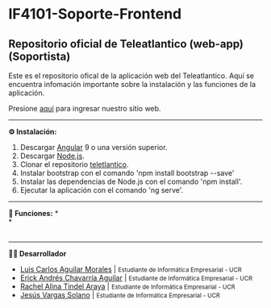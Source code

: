 # IF4101-Soporte-Frontend

## Repositorio oficial de Teleatlantico (web-app) (Soportista)
Este es el repositorio ofical de la aplicación web del Teleatlantico. Aquí se encuentra infomación importante sobre la instalación y las funciones de la aplicación. 

Presione [aquí](https://teleatlantico-soportista.vercel.app/login "Teleatlantico") para ingresar nuestro sitio web.

---

**⚙️ Instalación:**
1. Descargar [Angular](https://angular.io/guide/setup-local "Descargar Angular") 9 o una versión superior. 
2. Descargar [Node.js](https://nodejs.org/en/ "Descargar Node.js"). 
3. Clonar el repositorio [teletlantico](https://github.com/rachel-tindel/IF4101-Soporte-Frontend.git "teletlantico").
4. Instalar bootstrap con el comando 'npm install bootstrap --save'
5. Instalar las dependencias de Node.js con el comando 'npm install'.
6. Ejecutar la aplicación con el comando 'ng serve'.

---

**📌 Funciones:**
*  
*  
<br>

---
**👨‍💼 Desarrollador**
* [Luis Carlos Aguilar Morales](https://github.com/luiscaguilarucr "Github profile") | <small>Estudiante de Informática Empresarial - UCR</small>
* [Erick Andrés Chavarría Aguilar](https://github.com/ErickChAg "Github profile") | <small>Estudiante de Informática Empresarial - UCR</small>
* [Rachel Alina Tindel Araya](https://github.com/rachel-tindel "Github profile") | <small>Estudiante de Informática Empresarial - UCR</small>
* [Jesús Vargas Solano](https://github.com/jesusvase "Github profile") | <small>Estudiante de Informática Empresarial - UCR</small>
